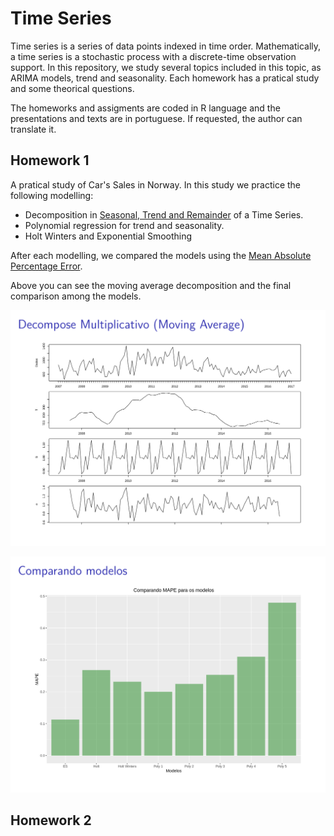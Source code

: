 # Time Series 

Time series is a series of data points indexed in time order. Mathematically,
a time series is a stochastic process with a discrete-time observation
support. In this repository, we study several topics included in this topic,
as ARIMA models, trend and seasonality. Each homework has a pratical study and
some theorical questions. 

The homeworks and assigments are coded in R language and the presentations and
texts are in portuguese. If requested, the author can translate it. 

## Homework 1 

A pratical study of Car's Sales in Norway. In this study we practice the
following modelling: 

- Decomposition in [Seasonal, Trend and Remainder](https://otexts.com/fpp2/stl.html) of a Time Series. 
- Polynomial regression for trend and seasonality. 
- Holt Winters and Exponential Smoothing 

After each modelling, we compared the models using the [Mean Absolute
Percentage
Error](https://en.wikipedia.org/wiki/Mean_absolute_percentage_error). 

Above you can see the moving average decomposition and the final comparison
among the models. 

![](images/moving_average_decomposition.png)

![](images/comparison_model_hw1.png)


## Homework 2
